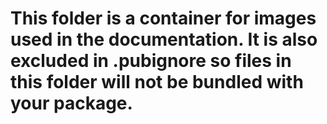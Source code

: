 <!-- 
BSD 3-Clause License
Copyright © 2022, GM Consult Pty Ltd
All rights reserved. 
-->

# This folder is a container for images used in the documentation. It is also excluded in .pubignore so files in this folder will not be bundled with your package.